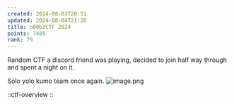 ```yaml
---
created: 2024-08-03T20:51
updated: 2024-08-04T21:20
title: n00bzCTF 2024
points: 7485
rank: 79
---
```


Random CTF a discord friend was playing, decided to join half way through and spent a night on it.

Solo yolo kumo team once again.
![image.png](https://res.cloudinary.com/kumonochisanaka/image/upload/v1722820826/2024/08/c9f83c34c797a6e8d334193b30e325e0.png)

::ctf-overview
::
